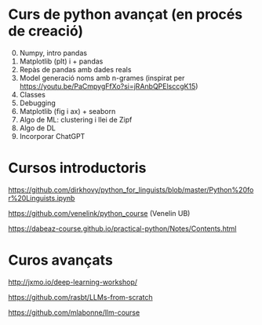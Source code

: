 # Curs de python avançat (en procés de creació)

0. Numpy, intro pandas
1. Matplotlib (plt) i + pandas
2. Repàs de pandas amb dades reals
3. Model generació noms amb n-grames (inspirat per https://youtu.be/PaCmpygFfXo?si=jRAnbQPElsccgK15)
4. Classes
5. Debugging
6. Matplotlib (fig i ax) + seaborn
7. Algo de ML: clustering i llei de Zipf
8. Algo de DL
9. Incorporar ChatGPT

# Cursos introductoris

https://github.com/dirkhovy/python_for_linguists/blob/master/Python%20for%20Linguists.ipynb

https://github.com/venelink/python_course (Venelin UB)

https://dabeaz-course.github.io/practical-python/Notes/Contents.html

# Curos avançats

http://jxmo.io/deep-learning-workshop/

https://github.com/rasbt/LLMs-from-scratch

https://github.com/mlabonne/llm-course

